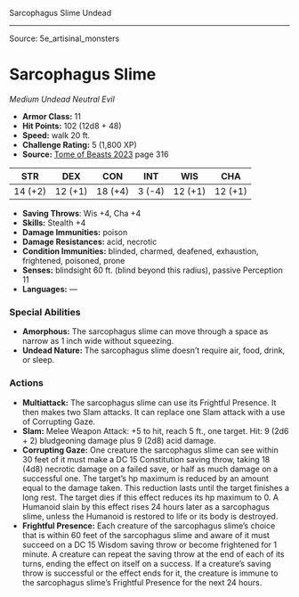 <MonsterName/>Sarcophagus Slime</MonsterName>
<CreatureType/>Undead</CreatureType>



---

Source: 5e_artisinal_monsters

# Sarcophagus Slime

*Medium* *Undead* *Neutral Evil*

- **Armor Class:** 11
- **Hit Points:** 102 (12d8 + 48)
- **Speed:** walk 20 ft.
- **Challenge Rating:** 5 (1,800 XP)
- **Source:** [Tome of Beasts 2023](https://koboldpress.com/kpstore/product/tome-of-beasts-1-2023-edition/) page 316

| STR | DEX | CON | INT | WIS | CHA |
| --- | --- | --- | --- | --- | --- |
| 14 (+2) | 12 (+1) | 18 (+4) | 3 (-4) | 12 (+1) | 12 (+1) |

- **Saving Throws**: Wis +4, Cha +4
- **Skills:** Stealth +4
- **Damage Immunities:** poison
- **Damage Resistances:** acid, necrotic
- **Condition Immunities:** blinded, charmed, deafened, exhaustion, frightened, poisoned, prone
- **Senses:** blindsight 60 ft. (blind beyond this radius), passive Perception 11
- **Languages:** —

### Special Abilities

- **Amorphous:** The sarcophagus slime can move through a space as narrow as 1 inch wide without squeezing.
- **Undead Nature:** The sarcophagus slime doesn’t require air, food, drink, or sleep.

### Actions

- **Multiattack:** The sarcophagus slime can use its Frightful Presence. It then makes two Slam attacks. It can replace one Slam attack with a use of Corrupting Gaze.
- **Slam:** Melee Weapon Attack: +5 to hit, reach 5 ft., one target. Hit: 9 (2d6 + 2) bludgeoning damage plus 9 (2d8) acid damage.
- **Corrupting Gaze:** One creature the sarcophagus slime can see within 30 feet of it must make a DC 15 Constitution saving throw, taking 18 (4d8) necrotic damage on a failed save, or half as much damage on a successful one. The target’s hp maximum is reduced by an amount equal to the damage taken. This reduction lasts until the target finishes a long rest. The target dies if this effect reduces its hp maximum to 0. A Humanoid slain by this effect rises 24 hours later as a sarcophagus slime, unless the Humanoid is restored to life or its body is destroyed.
- **Frightful Presence:** Each creature of the sarcophagus slime’s choice that is within 60 feet of the sarcophagus slime and aware of it must succeed on a DC 15 Wisdom saving throw or become frightened for 1 minute. A creature can repeat the saving throw at the end of each of its turns, ending the effect on itself on a success. If a creature’s saving throw is successful or the effect ends for it, the creature is immune to the sarcophagus slime’s Frightful Presence for the next 24 hours.


